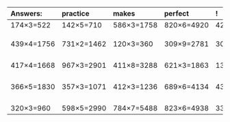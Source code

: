 | Answers: | practice | makes | perfect | ! |
| :--- | :--- | :--- | :--- | :--- |
| 174×3=522 | 142×5=710 | 586×3=1758 | 820×6=4920 | 420×6=2520 | 
|   |   |   |   |   | 
|   |   |   |   |   | 
|   |   |   |   |   | 
| 439×4=1756 | 731×2=1462 | 120×3=360 | 309×9=2781 | 309×4=1236 | 
|   |   |   |   |   | 
|   |   |   |   |   | 
|   |   |   |   |   | 
|   |   |   |   |   | 
| 417×4=1668 | 967×3=2901 | 411×8=3288 | 621×3=1863 | 136×2=272 | 
|   |   |   |   |   | 
|   |   |   |   |   | 
|   |   |   |   |   | 
|   |   |   |   |   | 
| 366×5=1830 | 357×3=1071 | 412×3=1236 | 689×6=4134 | 439×8=3512 | 
|   |   |   |   |   | 
|   |   |   |   |   | 
|   |   |   |   |   | 
|   |   |   |   |   | 
| 320×3=960 | 598×5=2990 | 784×7=5488 | 823×6=4938 | 333×7=2331 | 
